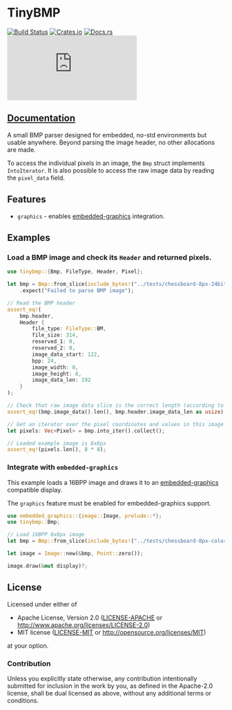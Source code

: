 # TinyBMP

[![Build Status](https://circleci.com/gh/jamwaffles/embedded-graphics/tree/master.svg?style=shield)](https://circleci.com/gh/jamwaffles/embedded-graphics/tree/master)
[![Crates.io](https://img.shields.io/crates/v/tinybmp.svg)](https://crates.io/crates/tinybmp)
[![Docs.rs](https://docs.rs/tinybmp/badge.svg)](https://docs.rs/tinybmp)
[![embedded-graphics on Matrix](https://img.shields.io/matrix/rust-embedded-graphics:matrix.org)](https://matrix.to/#/#rust-embedded-graphics:matrix.org)

## [Documentation](https://docs.rs/tinybmp)

A small BMP parser designed for embedded, no-std environments but usable anywhere. Beyond
parsing the image header, no other allocations are made.

To access the individual pixels in an image, the `Bmp` struct implements `IntoIterator`. It is
also possible to access the raw image data by reading the `pixel_data` field.

## Features

* `graphics` - enables [embedded-graphics] integration.

## Examples

### Load a BMP image and check its `Header` and returned pixels.

```rust
use tinybmp::{Bmp, FileType, Header, Pixel};

let bmp = Bmp::from_slice(include_bytes!("../tests/chessboard-8px-24bit.bmp"))
    .expect("Failed to parse BMP image");

// Read the BMP header
assert_eq!(
    bmp.header,
    Header {
        file_type: FileType::BM,
        file_size: 314,
        reserved_1: 0,
        reserved_2: 0,
        image_data_start: 122,
        bpp: 24,
        image_width: 8,
        image_height: 8,
        image_data_len: 192
    }
);

// Check that raw image data slice is the correct length (according to parsed header)
assert_eq!(bmp.image_data().len(), bmp.header.image_data_len as usize);

// Get an iterator over the pixel coordinates and values in this image and load into a vec
let pixels: Vec<Pixel> = bmp.into_iter().collect();

// Loaded example image is 8x8px
assert_eq!(pixels.len(), 8 * 8);
```

### Integrate with `embedded-graphics`

This example loads a 16BPP image and draws it to an [embedded-graphics] compatible display.

The `graphics` feature must be enabled for embedded-graphics support.

```rust
use embedded_graphics::{image::Image, prelude::*};
use tinybmp::Bmp;

// Load 16BPP 8x8px image
let bmp = Bmp::from_slice(include_bytes!("../tests/chessboard-8px-color-16bit.bmp")).unwrap();

let image = Image::new(&bmp, Point::zero());

image.draw(&mut display)?;
```

[embedded-graphics]: https://crates.io/crates/embedded-graphics

## License

Licensed under either of

- Apache License, Version 2.0 ([LICENSE-APACHE](LICENSE-APACHE) or http://www.apache.org/licenses/LICENSE-2.0)
- MIT license ([LICENSE-MIT](LICENSE-MIT) or http://opensource.org/licenses/MIT)

at your option.

### Contribution

Unless you explicitly state otherwise, any contribution intentionally submitted for inclusion in the
work by you, as defined in the Apache-2.0 license, shall be dual licensed as above, without any
additional terms or conditions.
